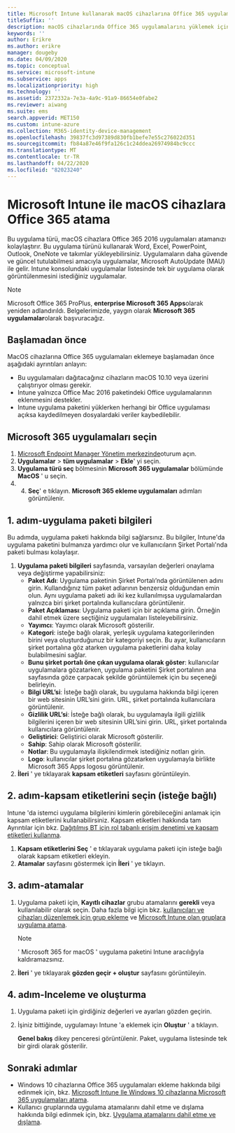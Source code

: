 ```yaml
---
title: Microsoft Intune kullanarak macOS cihazlarına Office 365 uygulamalarını yüklemeyin
titleSuffix: ''
description: macOS cihazlarında Office 365 uygulamalarını yüklemek için Microsoft Intune’u nasıl kullanabileceğinizi öğrenin.
keywords: ''
author: Erikre
ms.author: erikre
manager: dougeby
ms.date: 04/09/2020
ms.topic: conceptual
ms.service: microsoft-intune
ms.subservice: apps
ms.localizationpriority: high
ms.technology: ''
ms.assetid: 2372332a-7e3a-4a9c-91a9-86654e0fabe2
ms.reviewer: aiwang
ms.suite: ems
search.appverid: MET150
ms.custom: intune-azure
ms.collection: M365-identity-device-management
ms.openlocfilehash: 39837fc3d97389d830fb1befe7e55c276022d351
ms.sourcegitcommit: fb84a87e46f9fa126c1c24ddea26974984bc9ccc
ms.translationtype: MT
ms.contentlocale: tr-TR
ms.lasthandoff: 04/22/2020
ms.locfileid: "82023240"
---
```

# <a name="assign-office-365-to-macos-devices-with-microsoft-intune"></a>Microsoft Intune ile macOS cihazlara Office 365 atama

Bu uygulama türü, macOS cihazlara Office 365 2016 uygulamaları atamanızı kolaylaştırır. Bu uygulama türünü kullanarak Word, Excel, PowerPoint, Outlook, OneNote ve takımlar yükleyebilirsiniz. Uygulamaların daha güvende ve güncel tutulabilmesi amacıyla uygulamalar, Microsoft AutoUpdate (MAU) ile gelir. Intune konsolundaki uygulamalar listesinde tek bir uygulama olarak görüntülenmesini istediğiniz uygulamalar.

> [!NOTE]
> Microsoft Office 365 ProPlus, **enterprise Microsoft 365 Apps**olarak yeniden adlandırıldı. Belgelerimizde, yaygın olarak **Microsoft 365 uygulamalar**olarak başvuracağız.

## <a name="before-you-start"></a>Başlamadan önce

MacOS cihazlarına Office 365 uygulamaları eklemeye başlamadan önce aşağıdaki ayrıntıları anlayın:

- Bu uygulamaları dağıtacağınız cihazların macOS 10.10 veya üzerini çalıştırıyor olması gerekir.
- Intune yalnızca Office Mac 2016 paketindeki Office uygulamalarının eklenmesini destekler.
- Intune uygulama paketini yüklerken herhangi bir Office uygulaması açıksa kaydedilmeyen dosyalardaki veriler kaybedilebilir.

## <a name="select-microsoft-365-apps"></a>Microsoft 365 uygulamaları seçin

1. [Microsoft Endpoint Manager Yönetim merkezinde](https://go.microsoft.com/fwlink/?linkid=2109431)oturum açın.
2. **Uygulamalar** > **tüm uygulamalar** > **Ekle**' yi seçin.
3. **Uygulama türü seç** bölmesinin **Microsoft 365 uygulamalar** bölümünde **MacOS** ' u seçin.
4. 4. **Seç**' e tıklayın. **Microsoft 365 ekleme uygulamaları** adımları görüntülenir.

## <a name="step-1---app-suite-information"></a>1. adım-uygulama paketi bilgileri

Bu adımda, uygulama paketi hakkında bilgi sağlarsınız. Bu bilgiler, Intune'da uygulama paketini bulmanıza yardımcı olur ve kullanıcıların Şirket Portalı'nda paketi bulması kolaylaşır.

1. **Uygulama paketi bilgileri** sayfasında, varsayılan değerleri onaylama veya değiştirme yapabilirsiniz:
    - **Paket Adı**: Uygulama paketinin Şirket Portalı’nda görüntülenen adını girin. Kullandığınız tüm paket adlarının benzersiz olduğundan emin olun. Aynı uygulama paketi adı iki kez kullanılmışsa uygulamalardan yalnızca biri şirket portalında kullanıcılara görüntülenir.
    - **Paket Açıklaması**: Uygulama paketi için bir açıklama girin. Örneğin dahil etmek üzere seçtiğiniz uygulamaları listeleyebilirsiniz.
    - **Yayımcı**: Yayımcı olarak Microsoft gösterilir.
    - **Kategori**: isteğe bağlı olarak, yerleşik uygulama kategorilerinden birini veya oluşturduğunuz bir kategoriyi seçin. Bu ayar, kullanıcıların şirket portalına göz atarken uygulama paketlerini daha kolay bulabilmesini sağlar.
    - **Bunu şirket portalı öne çıkan uygulama olarak göster**: kullanıcılar uygulamalara gözatarken, uygulama paketini Şirket portalının ana sayfasında göze çarpacak şekilde görüntülemek için bu seçeneği belirleyin.
    - **Bilgi URL’si**: İsteğe bağlı olarak, bu uygulama hakkında bilgi içeren bir web sitesinin URL’sini girin. URL, şirket portalında kullanıcılara görüntülenir.
    - **Gizlilik URL’si**: İsteğe bağlı olarak, bu uygulamayla ilgili gizlilik bilgilerini içeren bir web sitesinin URL’sini girin. URL, şirket portalında kullanıcılara görüntülenir.
    - **Geliştirici**: Geliştirici olarak Microsoft gösterilir.
    - **Sahip**: Sahip olarak Microsoft gösterilir.
    - **Notlar**: Bu uygulamayla ilişkilendirmek istediğiniz notları girin.
    - **Logo**: kullanıcılar şirket portalına gözatarken uygulamayla birlikte Microsoft 365 Apps logosu görüntülenir.
2. **İleri** ' ye tıklayarak **kapsam etiketleri** sayfasını görüntüleyin.

## <a name="step-2---select-scope-tags-optional"></a>2. adım-kapsam etiketlerini seçin (isteğe bağlı)
Intune 'da istemci uygulama bilgilerini kimlerin görebileceğini anlamak için kapsam etiketlerini kullanabilirsiniz. Kapsam etiketleri hakkında tam Ayrıntılar için bkz. [Dağıtılmış BT için rol tabanlı erişim denetimi ve kapsam etiketleri kullanma](../fundamentals/scope-tags.md).

1. **Kapsam etiketlerini Seç** ' e tıklayarak uygulama paketi için isteğe bağlı olarak kapsam etiketleri ekleyin. 
2. **Atamalar** sayfasını göstermek için **İleri** ' ye tıklayın.

## <a name="step-3---assignments"></a>3. adım-atamalar

1. Uygulama paketi için, **Kayıtlı cihazlar** grubu atamalarını **gerekli** veya kullanılabilir olarak seçin. Daha fazla bilgi için bkz. [kullanıcıları ve cihazları düzenlemek için grup ekleme](../fundamentals/groups-add.md) ve [Microsoft Intune olan gruplara uygulama atama](apps-deploy.md).

    >[!Note]
    > ' Microsoft 365 for macOS ' uygulama paketini Intune aracılığıyla kaldıramazsınız.

2. **İleri** ' ye tıklayarak **gözden geçir + oluştur** sayfasını görüntüleyin. 

## <a name="step-4---review--create"></a>4. adım-Inceleme ve oluşturma

1. Uygulama paketi için girdiğiniz değerleri ve ayarları gözden geçirin.
2. İşiniz bittiğinde, uygulamayı Intune 'a eklemek için **Oluştur** ' a tıklayın.

    **Genel bakış** dikey penceresi görüntülenir. Paket, uygulama listesinde tek bir girdi olarak gösterilir.

## <a name="next-steps"></a>Sonraki adımlar

- Windows 10 cihazlarına Office 365 uygulamaları ekleme hakkında bilgi edinmek için, bkz. [Microsoft Intune Ile Windows 10 cihazlarına Microsoft 365 uygulamaları atama](apps-add-office365.md).
- Kullanıcı gruplarında uygulama atamalarını dahil etme ve dışlama hakkında bilgi edinmek için, bkz. [Uygulama atamalarını dahil etme ve dışlama](apps-inc-exl-assignments.md).
